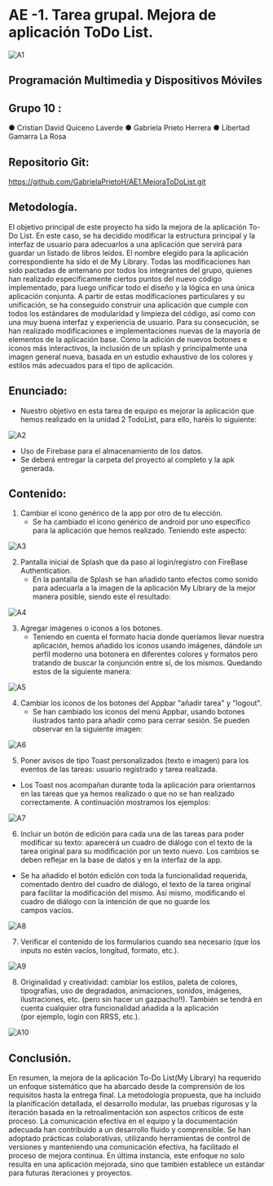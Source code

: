 

# AE -1. Tarea grupal. Mejora de aplicación ToDo List.

![A1](https://github.com/GabrielaPrietoH/AE1.MejoraToDoList/assets/124418682/59dee12c-5ec1-4dda-b499-83e0dc759673)


## Programación Multimedia y Dispositivos Móviles

##  Grupo 10 :

● Cristian David Quiceno Laverde
● Gabriela Prieto Herrera 
● Libertad Gamarra La Rosa
## Repositorio Git:

https://github.com/GabrielaPrietoH/AE1.MejoraToDoList.git


## Metodología.
El objetivo principal de este proyecto ha sido la mejora de la aplicación To-Do List. En este caso, se ha decidido modificar la estructura principal y la interfaz de usuario para adecuarlos a una aplicación que servirá para guardar un listado de libros leídos. El nombre elegido para la aplicación correspondiente ha sido el de My Library. 
Todas las modificaciones han sido pactadas de antemano por todos los integrantes del grupo, quienes han realizado específicamente ciertos puntos del nuevo código implementado,  para luego unificar todo el diseño y la lógica en una única aplicación conjunta.
A partir de estas modificaciones particulares y su unificación, se ha conseguido construir una aplicación que cumple con todos los estándares de modularidad y limpieza del código,  así como con una muy buena interfaz y experiencia de usuario. Para su consecución, se han realizado modificaciones e implementaciones nuevas de la mayoría de elementos de la aplicación base. Como la adición de nuevos botones e iconos más interactivos, la inclusión de un splash y principalmente una imagen general nueva,  basada en un estudio exhaustivo de los colores y estilos más adecuados para el tipo de aplicación.




































## Enunciado:
* Nuestro objetivo en esta tarea de equipo es mejorar la aplicación que hemos realizado en la unidad 2 TodoList, para ello, haréis lo siguiente:

![A2](https://github.com/GabrielaPrietoH/AE1.MejoraToDoList/assets/124418682/126b3a32-8b34-4312-8978-b870ae4d3394)

* Uso de Firebase para el almacenamiento de los datos.
* Se deberá entregar la carpeta del proyecto al completo y la apk generada.




















## Contenido:


1. Cambiar el icono genérico de la app por otro de tu elección.
   * Se ha cambiado el icono genérico de android por uno específico para la aplicación que hemos realizado. Teniendo este aspecto:
   
![A3](https://github.com/GabrielaPrietoH/AE1.MejoraToDoList/assets/124418682/770b7522-4f65-4659-96f6-05628efb8b4d)

2. Pantalla inicial de Splash que da paso al login/registro con FireBase Authentication.
   * En la pantalla de Splash se han añadido tanto efectos como sonido para adecuarla a la imagen de la aplicación My Library de la mejor manera posible, siendo este el resultado:
   
![A4](https://github.com/GabrielaPrietoH/AE1.MejoraToDoList/assets/124418682/c3ba0bfd-a4cb-4f6e-9fb6-93a2ec0b2c23)

3. Agregar imágenes o iconos a los botones.
   * Teniendo en cuenta el formato hacia donde queríamos llevar nuestra aplicación, hemos añadido los iconos usando imágenes, dándole un perfil moderno una botonera en diferentes colores y formatos pero tratando de buscar la conjunción entre sí, de los mismos. Quedando      estos de la siguiente manera:

![A5](https://github.com/GabrielaPrietoH/AE1.MejoraToDoList/assets/124418682/30d36854-db92-4722-a722-3cd58bae184c)

4. Cambiar los iconos de los botones del Appbar "añadir tarea" y "logout".
   * Se han cambiado los iconos del menú Appbar, usando botones ilustrados tanto para añadir como para cerrar sesión. Se pueden observar en la siguiente imagen:

![A6](https://github.com/GabrielaPrietoH/AE1.MejoraToDoList/assets/124418682/a9157dfe-170d-4f22-adf5-abb666a83d73)


5. Poner avisos de tipo Toast personalizados (texto e imagen) para los eventos de las tareas: usuario registrado y tarea realizada.
  * Los Toast nos acompañan durante toda la aplicación para orientarnos en las tareas que ya hemos realizado o que no se han realizado correctamente. A continuación mostramos los ejemplos: 

![A7](https://github.com/GabrielaPrietoH/AE1.MejoraToDoList/assets/124418682/c27fa505-86e9-41b5-9462-af20dc3f067a)


6. Incluir un botón de edición para cada una de las tareas para poder modificar su texto: aparecerá un cuadro de diálogo con el texto de la tarea original para su modificación por un texto nuevo. Los cambios se deben reflejar en la base de datos y en la interfaz de la     app.
  * Se ha añadido el botón edición con toda la funcionalidad requerida, comentado dentro del cuadro de diálogo, el texto de la tarea original para facilitar la modificación del mismo. Así mismo, modificando el cuadro de diálogo con la intención de que no guarde los     
  campos vacíos.

![A8](https://github.com/GabrielaPrietoH/AE1.MejoraToDoList/assets/124418682/009a9e9e-dde5-4ab9-88b0-b552294986c3)

7. Verificar el contenido de los formularios cuando sea necesario (que los inputs no estén vacíos, longitud, formato, etc.).

![A9](https://github.com/GabrielaPrietoH/AE1.MejoraToDoList/assets/124418682/9cc1b394-9510-4f74-8106-b33e3d374bce)

8. Originalidad y creatividad: cambiar los estilos, paleta de colores, tipografías, uso de degradados, animaciones, sonidos, imágenes, ilustraciones, etc. (pero sin hacer un gazpacho!!). También se tendrá en cuenta cualquier otra funcionalidad añadida a la aplicación   
   (por ejemplo, login con RRSS, etc.).

![A10](https://github.com/GabrielaPrietoH/AE1.MejoraToDoList/assets/124418682/8bb6afd4-6022-408f-add2-ccb287f144f6)

## Conclusión. 
En resumen, la mejora de la aplicación To-Do List(My Library) ha requerido un enfoque sistemático que ha abarcado desde la comprensión de los requisitos hasta la entrega final. La metodología propuesta, que ha incluido la planificación detallada, el desarrollo modular, las pruebas rigurosas y la iteración basada en la retroalimentación son aspectos críticos de este proceso. 
La comunicación efectiva en el equipo y la documentación adecuada han contribuido a un desarrollo fluido y comprensible. Se han adoptado prácticas colaborativas, utilizando herramientas de control de versiones y manteniendo una comunicación efectiva, ha facilitado el proceso de mejora continua. En última instancia, este enfoque no solo resulta en una aplicación mejorada, sino que también establece un estándar para futuras iteraciones y proyectos.




